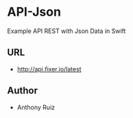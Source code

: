 # API-Json
Example API REST with Json Data in Swift

## URL

- http://api.fixer.io/latest

## Author
- Anthony Ruiz 
